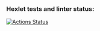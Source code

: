 ### Hexlet tests and linter status:
[![Actions Status](https://github.com/Somathronix/frontend-project-44/actions/workflows/hexlet-check.yml/badge.svg)](https://github.com/Somathronix/frontend-project-44/actions)